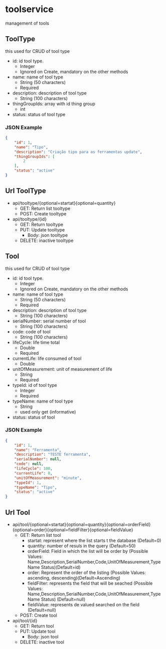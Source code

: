 # toolservice
management of tools 

## ToolType
this used for CRUD of tool type
- id: id tool type.
    - Integer
    - Ignored on Create, mandatory on the other methods
- name: name of tool type
    - String (50 characters)
    - Required
- description: description of tool type
    - String (100 characters)
- thingGroupIds: array with id thing group
    - int
- status: status of tool type

### JSON Example
```json
{
    "id": 1,
    "name": "Tipo",
    "description": "Criação tipo para as ferramentas update",
    "thingGroupIds": [
        2
    ],
    "status": "active"
}
```

## Url ToolType
* api/tooltype/{optional=startat}{optional=quantity}
    * GET: Return list tooltype
    * POST: Create tooltype
* api/tooltype/{id}
    * GET: Return tooltype
    * PUT: Update tooltype
        * Body: json tooltype
    * DELETE: inactive tooltype

## Tool
this used for CRUD of tool type
- id: id tool type.
    - Integer
    - Ignored on Create, mandatory on the other methods
- name: name of tool type
    - String (50 characters)
    - Required
- description: description of tool type
    - String (100 characters)
- serialNumber: serial number of tool
    - String (100 characters)
- code: code of tool
    - String (100 characters)
- lifeCycle: life time total
    - Double
    - Required
- currentLife: life consumed of tool
    - Double
- unitOfMeasurement: unit of measurement of life
    - String
    - Required
- typeId: id of tool type
    - Integer
    - Required
- typeName: name of tool type 
    - String
    - used only get (informative)
- status: status of tool

### JSON Example
```json
{
    "id": 1,
    "name": "Ferramenta",
    "description": "TESTE ferramenta",
    "serialNumber": null,
    "code": null,
    "lifeCycle": 100,
    "currentLife": 0,
    "unitOfMeasurement": "minute",
    "typeId": 1,
    "typeName": "Tipo",
    "status": "active"
}
```

## Url Tool
* api/tool/{optional=startat}{optional=quantity}{optional=orderField}{optional=order}{optional=fieldFilter}{optional=fieldValue}
    * GET: Return list tool
        * startat: represent where the list starts t the database (Default=0)
        * quantity: number of resuls in the query (Default=50)
        * orderField: Field in which the list will be order by (Possible Values:
            Name,Description,SerialNumber,Code,UnitOfMeasurement,TypeName
            Status)(Default=id)
        * order: Represent the order of the listing (Possible Values: ascending,
            descending)(Default=Ascending)
        * fieldFilter: represents the field that will be seached (Possible Values:
            Name,Description,SerialNumber,Code,UnitOfMeasurement,TypeName
            Status) (Default=null)
        * fieldValue: represents de valued searched on the field (Default=null)
    * POST: Create tool
* api/tool/{id}
    * GET: Return tool
    * PUT: Update tool
        * Body: json tool
    * DELETE: inactive tool


